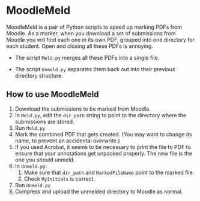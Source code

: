 # MoodleMeld

MoodleMeld is a pair of Python scripts to speed up marking PDFs from Moodle.
As a marker, when you download a set of submissions from Moodle you will find each one in its own PDF, grouped into one directory for each student. Open and closing all these PDFs is annoying.

- The script `Meld.py` merges all these PDFs into a single file.

- The script `Unmeld.py` separates them back out into their previous directory structure.


## How to use MoodleMeld
1. Download the submissions to be marked from Moodle.
2. In `Meld.py`, edit the `dir_path` string to point to the directory where the submissions are stored.
3. Run `Meld.py`
4. Mark the combined PDF that gets created. (You may want to change its name, to prevent an accidental overwrite.)
5. If you used Acrobat, it seems to be necessary to print the file to PDF to ensure that your annotations get unpacked properly. The new file is the one you should unmeld.
6. In `Unmeld.py`:
    1. Make sure that `dir_path` and `MarkedFileName` point to the marked file.
    2. Check `MyInitials` is correct.
8. Run `Unmeld.py`
9. Compress and upload the unmelded directory to Moodle as normal.
